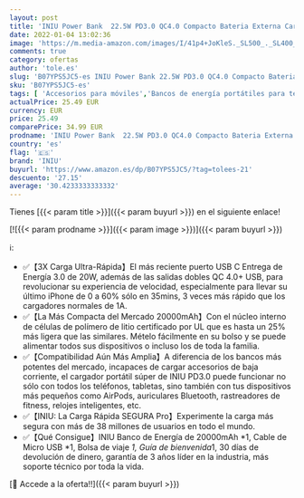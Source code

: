 ```yaml
---
layout: post
title: 'INIU Power Bank  22.5W PD3.0 QC4.0 Compacto Bateria Externa Carga Rapida  20000mAh 3A Salidas Cargador Portatil con Pantalla LED para iPhone 13 12 Pro Samsung Xiaomi Huawei iPad Airpods [2022 Versión]'
date: 2022-01-04 13:02:36
image: 'https://m.media-amazon.com/images/I/41p4+JoKleS._SL500_._SL400_.jpg'
comments: true
category: ofertas
author: 'tole.es'
slug: 'B07YPS5JC5-es INIU Power Bank 22.5W PD3.0 QC4.0 Compacto Bateria Externa...'
sku: 'B07YPS5JC5-es'
tags: [ 'Accesorios para móviles','Bancos de energía portátiles para teléfonos móviles','Cargadores para móviles','Comunicación móvil y accesorios','Electrónica','iniu','ipad','iphone', ]
actualPrice: 25.49 EUR
currency: EUR
price: 25.49
comparePrice: 34.99 EUR
prodname: 'INIU Power Bank  22.5W PD3.0 QC4.0 Compacto Bateria Externa Carga Rapida  20000mAh 3A Salidas Cargador Portatil con Pantalla LED para iPhone 13 12 Pro Samsung Xiaomi Huawei iPad Airpods [2022 Versión]'
country: 'es'
flag: '🇪🇸'
brand: 'INIU'
buyurl: 'https://www.amazon.es/dp/B07YPS5JC5/?tag=tolees-21'
descuento: '27.15'
average: '30.4233333333332'
---
```


Tienes [{{< param title >}}]({{< param buyurl >}}) en el siguiente enlace!

[![{{< param prodname >}}]({{< param image >}})]({{< param buyurl >}})

ℹ️:

- ✅【3X Carga Ultra-Rápida】El más reciente puerto USB C Entrega de Energía 3.0 de 20W, además de las salidas dobles QC 4.0+ USB, para revolucionar su experiencia de velocidad, especialmente para llevar su último iPhone de 0 a 60% sólo en 35mins, 3 veces más rápido que los cargadores normales de 1A.
- ✅【La Más Compacta del Mercado 20000mAh】Con el núcleo interno de células de polímero de litio certificado por UL que es hasta un 25% más ligera que las similares. Mételo fácilmente en su bolso y se puede alimentar todos sus dispositivos o incluso los de toda la familia.
- ✅【Compatibilidad Aún Más Amplia】A diferencia de los bancos más potentes del mercado, incapaces de cargar accesorios de baja corriente, el cargador portátil súper de INIU PD3.0 puede funcionar no sólo con todos los teléfonos, tabletas, sino también con tus dispositivos más pequeños como AirPods, auriculares Bluetooth, rastreadores de fitness, relojes inteligentes, etc.
- ✅【INIU: La Carga Rápida SEGURA Pro】Experimente la carga más segura con más de 38 millones de usuarios en todo el mundo.
- ✅【Qué Consigue】INIU Banco de Energía de 20000mAh *1, Cable de Micro USB *1, Bolsa de viaje *1, Guía de bienvenida*1, 30 días de devolución de dinero, garantía de 3 años líder en la industria, más soporte técnico por toda la vida.

[🛒 Accede a la oferta!!]({{< param buyurl >}})
